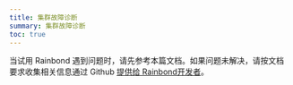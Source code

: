 ```yaml
---
title: 集群故障诊断
summary: 集群故障诊断
toc: true
---
```


当试用 Rainbond 遇到问题时，请先参考本篇文档。如果问题未解决，请按文档要求收集相关信息通过 Github [提供给 Rainbond开发者](https://github.com/goodrain/rainbond/issues/new)。